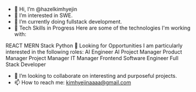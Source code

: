 - 👋 Hi, I’m @hazelkimhyejin
- 👀 I’m interested in SWE.
- 🌱 I’m currently doing fullstack development.
- 🌱 Tech Skills in Progress
Here are some of the technologies I'm working with:

 REACT
 MERN Stack
 Python
🚀 Looking for Opportunities
I am particularly interested in the following roles:
AI Engineer
AI Project Manager
Product Manager
Project Manager
IT Manager
Frontend Software Engineer
Full Stack Developer
- 💞️ I’m looking to collaborate on interesting and purposeful projects.
- 📫 How to reach me: kimhyejinaaaa@gmail.com

<!---
hazelkimhyejin/hazelkimhyejin is a ✨ special ✨ repository because its `README.md` (this file) appears on your GitHub profile.
You can click the Preview link to take a look at your changes.
--->
